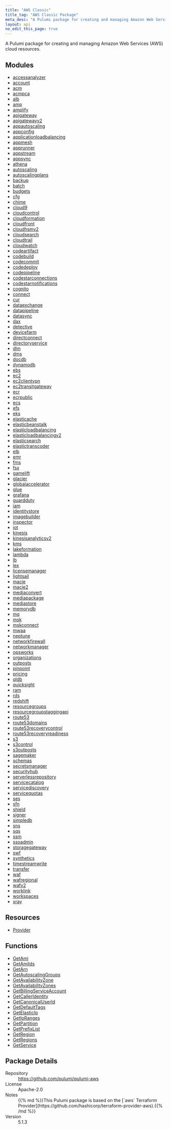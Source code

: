 ```yaml
---
title: "AWS Classic"
title_tag: "AWS Classic Package"
meta_desc: "A Pulumi package for creating and managing Amazon Web Services (AWS) cloud resources."
layout: api
no_edit_this_page: true
---
```


<!-- WARNING: this file was generated by Pulumi Docs Generator. -->
<!-- Do not edit by hand unless you're certain you know what you are doing! -->

A Pulumi package for creating and managing Amazon Web Services (AWS) cloud resources.

<h2 id="modules">Modules</h2>
<ul class="api">
    <li><a href="accessanalyzer/" title="accessanalyzer"><span class="api-symbol api-symbol--module"></span>accessanalyzer</a></li>
    <li><a href="account/" title="account"><span class="api-symbol api-symbol--module"></span>account</a></li>
    <li><a href="acm/" title="acm"><span class="api-symbol api-symbol--module"></span>acm</a></li>
    <li><a href="acmpca/" title="acmpca"><span class="api-symbol api-symbol--module"></span>acmpca</a></li>
    <li><a href="alb/" title="alb"><span class="api-symbol api-symbol--module"></span>alb</a></li>
    <li><a href="amp/" title="amp"><span class="api-symbol api-symbol--module"></span>amp</a></li>
    <li><a href="amplify/" title="amplify"><span class="api-symbol api-symbol--module"></span>amplify</a></li>
    <li><a href="apigateway/" title="apigateway"><span class="api-symbol api-symbol--module"></span>apigateway</a></li>
    <li><a href="apigatewayv2/" title="apigatewayv2"><span class="api-symbol api-symbol--module"></span>apigatewayv2</a></li>
    <li><a href="appautoscaling/" title="appautoscaling"><span class="api-symbol api-symbol--module"></span>appautoscaling</a></li>
    <li><a href="appconfig/" title="appconfig"><span class="api-symbol api-symbol--module"></span>appconfig</a></li>
    <li><a href="applicationloadbalancing/" title="applicationloadbalancing"><span class="api-symbol api-symbol--module"></span>applicationloadbalancing</a></li>
    <li><a href="appmesh/" title="appmesh"><span class="api-symbol api-symbol--module"></span>appmesh</a></li>
    <li><a href="apprunner/" title="apprunner"><span class="api-symbol api-symbol--module"></span>apprunner</a></li>
    <li><a href="appstream/" title="appstream"><span class="api-symbol api-symbol--module"></span>appstream</a></li>
    <li><a href="appsync/" title="appsync"><span class="api-symbol api-symbol--module"></span>appsync</a></li>
    <li><a href="athena/" title="athena"><span class="api-symbol api-symbol--module"></span>athena</a></li>
    <li><a href="autoscaling/" title="autoscaling"><span class="api-symbol api-symbol--module"></span>autoscaling</a></li>
    <li><a href="autoscalingplans/" title="autoscalingplans"><span class="api-symbol api-symbol--module"></span>autoscalingplans</a></li>
    <li><a href="backup/" title="backup"><span class="api-symbol api-symbol--module"></span>backup</a></li>
    <li><a href="batch/" title="batch"><span class="api-symbol api-symbol--module"></span>batch</a></li>
    <li><a href="budgets/" title="budgets"><span class="api-symbol api-symbol--module"></span>budgets</a></li>
    <li><a href="cfg/" title="cfg"><span class="api-symbol api-symbol--module"></span>cfg</a></li>
    <li><a href="chime/" title="chime"><span class="api-symbol api-symbol--module"></span>chime</a></li>
    <li><a href="cloud9/" title="cloud9"><span class="api-symbol api-symbol--module"></span>cloud9</a></li>
    <li><a href="cloudcontrol/" title="cloudcontrol"><span class="api-symbol api-symbol--module"></span>cloudcontrol</a></li>
    <li><a href="cloudformation/" title="cloudformation"><span class="api-symbol api-symbol--module"></span>cloudformation</a></li>
    <li><a href="cloudfront/" title="cloudfront"><span class="api-symbol api-symbol--module"></span>cloudfront</a></li>
    <li><a href="cloudhsmv2/" title="cloudhsmv2"><span class="api-symbol api-symbol--module"></span>cloudhsmv2</a></li>
    <li><a href="cloudsearch/" title="cloudsearch"><span class="api-symbol api-symbol--module"></span>cloudsearch</a></li>
    <li><a href="cloudtrail/" title="cloudtrail"><span class="api-symbol api-symbol--module"></span>cloudtrail</a></li>
    <li><a href="cloudwatch/" title="cloudwatch"><span class="api-symbol api-symbol--module"></span>cloudwatch</a></li>
    <li><a href="codeartifact/" title="codeartifact"><span class="api-symbol api-symbol--module"></span>codeartifact</a></li>
    <li><a href="codebuild/" title="codebuild"><span class="api-symbol api-symbol--module"></span>codebuild</a></li>
    <li><a href="codecommit/" title="codecommit"><span class="api-symbol api-symbol--module"></span>codecommit</a></li>
    <li><a href="codedeploy/" title="codedeploy"><span class="api-symbol api-symbol--module"></span>codedeploy</a></li>
    <li><a href="codepipeline/" title="codepipeline"><span class="api-symbol api-symbol--module"></span>codepipeline</a></li>
    <li><a href="codestarconnections/" title="codestarconnections"><span class="api-symbol api-symbol--module"></span>codestarconnections</a></li>
    <li><a href="codestarnotifications/" title="codestarnotifications"><span class="api-symbol api-symbol--module"></span>codestarnotifications</a></li>
    <li><a href="cognito/" title="cognito"><span class="api-symbol api-symbol--module"></span>cognito</a></li>
    <li><a href="connect/" title="connect"><span class="api-symbol api-symbol--module"></span>connect</a></li>
    <li><a href="cur/" title="cur"><span class="api-symbol api-symbol--module"></span>cur</a></li>
    <li><a href="dataexchange/" title="dataexchange"><span class="api-symbol api-symbol--module"></span>dataexchange</a></li>
    <li><a href="datapipeline/" title="datapipeline"><span class="api-symbol api-symbol--module"></span>datapipeline</a></li>
    <li><a href="datasync/" title="datasync"><span class="api-symbol api-symbol--module"></span>datasync</a></li>
    <li><a href="dax/" title="dax"><span class="api-symbol api-symbol--module"></span>dax</a></li>
    <li><a href="detective/" title="detective"><span class="api-symbol api-symbol--module"></span>detective</a></li>
    <li><a href="devicefarm/" title="devicefarm"><span class="api-symbol api-symbol--module"></span>devicefarm</a></li>
    <li><a href="directconnect/" title="directconnect"><span class="api-symbol api-symbol--module"></span>directconnect</a></li>
    <li><a href="directoryservice/" title="directoryservice"><span class="api-symbol api-symbol--module"></span>directoryservice</a></li>
    <li><a href="dlm/" title="dlm"><span class="api-symbol api-symbol--module"></span>dlm</a></li>
    <li><a href="dms/" title="dms"><span class="api-symbol api-symbol--module"></span>dms</a></li>
    <li><a href="docdb/" title="docdb"><span class="api-symbol api-symbol--module"></span>docdb</a></li>
    <li><a href="dynamodb/" title="dynamodb"><span class="api-symbol api-symbol--module"></span>dynamodb</a></li>
    <li><a href="ebs/" title="ebs"><span class="api-symbol api-symbol--module"></span>ebs</a></li>
    <li><a href="ec2/" title="ec2"><span class="api-symbol api-symbol--module"></span>ec2</a></li>
    <li><a href="ec2clientvpn/" title="ec2clientvpn"><span class="api-symbol api-symbol--module"></span>ec2clientvpn</a></li>
    <li><a href="ec2transitgateway/" title="ec2transitgateway"><span class="api-symbol api-symbol--module"></span>ec2transitgateway</a></li>
    <li><a href="ecr/" title="ecr"><span class="api-symbol api-symbol--module"></span>ecr</a></li>
    <li><a href="ecrpublic/" title="ecrpublic"><span class="api-symbol api-symbol--module"></span>ecrpublic</a></li>
    <li><a href="ecs/" title="ecs"><span class="api-symbol api-symbol--module"></span>ecs</a></li>
    <li><a href="efs/" title="efs"><span class="api-symbol api-symbol--module"></span>efs</a></li>
    <li><a href="eks/" title="eks"><span class="api-symbol api-symbol--module"></span>eks</a></li>
    <li><a href="elasticache/" title="elasticache"><span class="api-symbol api-symbol--module"></span>elasticache</a></li>
    <li><a href="elasticbeanstalk/" title="elasticbeanstalk"><span class="api-symbol api-symbol--module"></span>elasticbeanstalk</a></li>
    <li><a href="elasticloadbalancing/" title="elasticloadbalancing"><span class="api-symbol api-symbol--module"></span>elasticloadbalancing</a></li>
    <li><a href="elasticloadbalancingv2/" title="elasticloadbalancingv2"><span class="api-symbol api-symbol--module"></span>elasticloadbalancingv2</a></li>
    <li><a href="elasticsearch/" title="elasticsearch"><span class="api-symbol api-symbol--module"></span>elasticsearch</a></li>
    <li><a href="elastictranscoder/" title="elastictranscoder"><span class="api-symbol api-symbol--module"></span>elastictranscoder</a></li>
    <li><a href="elb/" title="elb"><span class="api-symbol api-symbol--module"></span>elb</a></li>
    <li><a href="emr/" title="emr"><span class="api-symbol api-symbol--module"></span>emr</a></li>
    <li><a href="fms/" title="fms"><span class="api-symbol api-symbol--module"></span>fms</a></li>
    <li><a href="fsx/" title="fsx"><span class="api-symbol api-symbol--module"></span>fsx</a></li>
    <li><a href="gamelift/" title="gamelift"><span class="api-symbol api-symbol--module"></span>gamelift</a></li>
    <li><a href="glacier/" title="glacier"><span class="api-symbol api-symbol--module"></span>glacier</a></li>
    <li><a href="globalaccelerator/" title="globalaccelerator"><span class="api-symbol api-symbol--module"></span>globalaccelerator</a></li>
    <li><a href="glue/" title="glue"><span class="api-symbol api-symbol--module"></span>glue</a></li>
    <li><a href="grafana/" title="grafana"><span class="api-symbol api-symbol--module"></span>grafana</a></li>
    <li><a href="guardduty/" title="guardduty"><span class="api-symbol api-symbol--module"></span>guardduty</a></li>
    <li><a href="iam/" title="iam"><span class="api-symbol api-symbol--module"></span>iam</a></li>
    <li><a href="identitystore/" title="identitystore"><span class="api-symbol api-symbol--module"></span>identitystore</a></li>
    <li><a href="imagebuilder/" title="imagebuilder"><span class="api-symbol api-symbol--module"></span>imagebuilder</a></li>
    <li><a href="inspector/" title="inspector"><span class="api-symbol api-symbol--module"></span>inspector</a></li>
    <li><a href="iot/" title="iot"><span class="api-symbol api-symbol--module"></span>iot</a></li>
    <li><a href="kinesis/" title="kinesis"><span class="api-symbol api-symbol--module"></span>kinesis</a></li>
    <li><a href="kinesisanalyticsv2/" title="kinesisanalyticsv2"><span class="api-symbol api-symbol--module"></span>kinesisanalyticsv2</a></li>
    <li><a href="kms/" title="kms"><span class="api-symbol api-symbol--module"></span>kms</a></li>
    <li><a href="lakeformation/" title="lakeformation"><span class="api-symbol api-symbol--module"></span>lakeformation</a></li>
    <li><a href="lambda/" title="lambda"><span class="api-symbol api-symbol--module"></span>lambda</a></li>
    <li><a href="lb/" title="lb"><span class="api-symbol api-symbol--module"></span>lb</a></li>
    <li><a href="lex/" title="lex"><span class="api-symbol api-symbol--module"></span>lex</a></li>
    <li><a href="licensemanager/" title="licensemanager"><span class="api-symbol api-symbol--module"></span>licensemanager</a></li>
    <li><a href="lightsail/" title="lightsail"><span class="api-symbol api-symbol--module"></span>lightsail</a></li>
    <li><a href="macie/" title="macie"><span class="api-symbol api-symbol--module"></span>macie</a></li>
    <li><a href="macie2/" title="macie2"><span class="api-symbol api-symbol--module"></span>macie2</a></li>
    <li><a href="mediaconvert/" title="mediaconvert"><span class="api-symbol api-symbol--module"></span>mediaconvert</a></li>
    <li><a href="mediapackage/" title="mediapackage"><span class="api-symbol api-symbol--module"></span>mediapackage</a></li>
    <li><a href="mediastore/" title="mediastore"><span class="api-symbol api-symbol--module"></span>mediastore</a></li>
    <li><a href="memorydb/" title="memorydb"><span class="api-symbol api-symbol--module"></span>memorydb</a></li>
    <li><a href="mq/" title="mq"><span class="api-symbol api-symbol--module"></span>mq</a></li>
    <li><a href="msk/" title="msk"><span class="api-symbol api-symbol--module"></span>msk</a></li>
    <li><a href="mskconnect/" title="mskconnect"><span class="api-symbol api-symbol--module"></span>mskconnect</a></li>
    <li><a href="mwaa/" title="mwaa"><span class="api-symbol api-symbol--module"></span>mwaa</a></li>
    <li><a href="neptune/" title="neptune"><span class="api-symbol api-symbol--module"></span>neptune</a></li>
    <li><a href="networkfirewall/" title="networkfirewall"><span class="api-symbol api-symbol--module"></span>networkfirewall</a></li>
    <li><a href="networkmanager/" title="networkmanager"><span class="api-symbol api-symbol--module"></span>networkmanager</a></li>
    <li><a href="opsworks/" title="opsworks"><span class="api-symbol api-symbol--module"></span>opsworks</a></li>
    <li><a href="organizations/" title="organizations"><span class="api-symbol api-symbol--module"></span>organizations</a></li>
    <li><a href="outposts/" title="outposts"><span class="api-symbol api-symbol--module"></span>outposts</a></li>
    <li><a href="pinpoint/" title="pinpoint"><span class="api-symbol api-symbol--module"></span>pinpoint</a></li>
    <li><a href="pricing/" title="pricing"><span class="api-symbol api-symbol--module"></span>pricing</a></li>
    <li><a href="qldb/" title="qldb"><span class="api-symbol api-symbol--module"></span>qldb</a></li>
    <li><a href="quicksight/" title="quicksight"><span class="api-symbol api-symbol--module"></span>quicksight</a></li>
    <li><a href="ram/" title="ram"><span class="api-symbol api-symbol--module"></span>ram</a></li>
    <li><a href="rds/" title="rds"><span class="api-symbol api-symbol--module"></span>rds</a></li>
    <li><a href="redshift/" title="redshift"><span class="api-symbol api-symbol--module"></span>redshift</a></li>
    <li><a href="resourcegroups/" title="resourcegroups"><span class="api-symbol api-symbol--module"></span>resourcegroups</a></li>
    <li><a href="resourcegroupstaggingapi/" title="resourcegroupstaggingapi"><span class="api-symbol api-symbol--module"></span>resourcegroupstaggingapi</a></li>
    <li><a href="route53/" title="route53"><span class="api-symbol api-symbol--module"></span>route53</a></li>
    <li><a href="route53domains/" title="route53domains"><span class="api-symbol api-symbol--module"></span>route53domains</a></li>
    <li><a href="route53recoverycontrol/" title="route53recoverycontrol"><span class="api-symbol api-symbol--module"></span>route53recoverycontrol</a></li>
    <li><a href="route53recoveryreadiness/" title="route53recoveryreadiness"><span class="api-symbol api-symbol--module"></span>route53recoveryreadiness</a></li>
    <li><a href="s3/" title="s3"><span class="api-symbol api-symbol--module"></span>s3</a></li>
    <li><a href="s3control/" title="s3control"><span class="api-symbol api-symbol--module"></span>s3control</a></li>
    <li><a href="s3outposts/" title="s3outposts"><span class="api-symbol api-symbol--module"></span>s3outposts</a></li>
    <li><a href="sagemaker/" title="sagemaker"><span class="api-symbol api-symbol--module"></span>sagemaker</a></li>
    <li><a href="schemas/" title="schemas"><span class="api-symbol api-symbol--module"></span>schemas</a></li>
    <li><a href="secretsmanager/" title="secretsmanager"><span class="api-symbol api-symbol--module"></span>secretsmanager</a></li>
    <li><a href="securityhub/" title="securityhub"><span class="api-symbol api-symbol--module"></span>securityhub</a></li>
    <li><a href="serverlessrepository/" title="serverlessrepository"><span class="api-symbol api-symbol--module"></span>serverlessrepository</a></li>
    <li><a href="servicecatalog/" title="servicecatalog"><span class="api-symbol api-symbol--module"></span>servicecatalog</a></li>
    <li><a href="servicediscovery/" title="servicediscovery"><span class="api-symbol api-symbol--module"></span>servicediscovery</a></li>
    <li><a href="servicequotas/" title="servicequotas"><span class="api-symbol api-symbol--module"></span>servicequotas</a></li>
    <li><a href="ses/" title="ses"><span class="api-symbol api-symbol--module"></span>ses</a></li>
    <li><a href="sfn/" title="sfn"><span class="api-symbol api-symbol--module"></span>sfn</a></li>
    <li><a href="shield/" title="shield"><span class="api-symbol api-symbol--module"></span>shield</a></li>
    <li><a href="signer/" title="signer"><span class="api-symbol api-symbol--module"></span>signer</a></li>
    <li><a href="simpledb/" title="simpledb"><span class="api-symbol api-symbol--module"></span>simpledb</a></li>
    <li><a href="sns/" title="sns"><span class="api-symbol api-symbol--module"></span>sns</a></li>
    <li><a href="sqs/" title="sqs"><span class="api-symbol api-symbol--module"></span>sqs</a></li>
    <li><a href="ssm/" title="ssm"><span class="api-symbol api-symbol--module"></span>ssm</a></li>
    <li><a href="ssoadmin/" title="ssoadmin"><span class="api-symbol api-symbol--module"></span>ssoadmin</a></li>
    <li><a href="storagegateway/" title="storagegateway"><span class="api-symbol api-symbol--module"></span>storagegateway</a></li>
    <li><a href="swf/" title="swf"><span class="api-symbol api-symbol--module"></span>swf</a></li>
    <li><a href="synthetics/" title="synthetics"><span class="api-symbol api-symbol--module"></span>synthetics</a></li>
    <li><a href="timestreamwrite/" title="timestreamwrite"><span class="api-symbol api-symbol--module"></span>timestreamwrite</a></li>
    <li><a href="transfer/" title="transfer"><span class="api-symbol api-symbol--module"></span>transfer</a></li>
    <li><a href="waf/" title="waf"><span class="api-symbol api-symbol--module"></span>waf</a></li>
    <li><a href="wafregional/" title="wafregional"><span class="api-symbol api-symbol--module"></span>wafregional</a></li>
    <li><a href="wafv2/" title="wafv2"><span class="api-symbol api-symbol--module"></span>wafv2</a></li>
    <li><a href="worklink/" title="worklink"><span class="api-symbol api-symbol--module"></span>worklink</a></li>
    <li><a href="workspaces/" title="workspaces"><span class="api-symbol api-symbol--module"></span>workspaces</a></li>
    <li><a href="xray/" title="xray"><span class="api-symbol api-symbol--module"></span>xray</a></li>
</ul>

<h2 id="resources">Resources</h2>
<ul class="api">
    <li><a href="provider" title="Provider"><span class="api-symbol api-symbol--resource"></span>Provider</a></li>
</ul>

<h2 id="functions">Functions</h2>
<ul class="api">
    <li><a href="getami" title="GetAmi"><span class="api-symbol api-symbol--function"></span>GetAmi</a></li>
    <li><a href="getamiids" title="GetAmiIds"><span class="api-symbol api-symbol--function"></span>GetAmiIds</a></li>
    <li><a href="getarn" title="GetArn"><span class="api-symbol api-symbol--function"></span>GetArn</a></li>
    <li><a href="getautoscalinggroups" title="GetAutoscalingGroups"><span class="api-symbol api-symbol--function"></span>GetAutoscalingGroups</a></li>
    <li><a href="getavailabilityzone" title="GetAvailabilityZone"><span class="api-symbol api-symbol--function"></span>GetAvailabilityZone</a></li>
    <li><a href="getavailabilityzones" title="GetAvailabilityZones"><span class="api-symbol api-symbol--function"></span>GetAvailabilityZones</a></li>
    <li><a href="getbillingserviceaccount" title="GetBillingServiceAccount"><span class="api-symbol api-symbol--function"></span>GetBillingServiceAccount</a></li>
    <li><a href="getcalleridentity" title="GetCallerIdentity"><span class="api-symbol api-symbol--function"></span>GetCallerIdentity</a></li>
    <li><a href="getcanonicaluserid" title="GetCanonicalUserId"><span class="api-symbol api-symbol--function"></span>GetCanonicalUserId</a></li>
    <li><a href="getdefaulttags" title="GetDefaultTags"><span class="api-symbol api-symbol--function"></span>GetDefaultTags</a></li>
    <li><a href="getelasticip" title="GetElasticIp"><span class="api-symbol api-symbol--function"></span>GetElasticIp</a></li>
    <li><a href="getipranges" title="GetIpRanges"><span class="api-symbol api-symbol--function"></span>GetIpRanges</a></li>
    <li><a href="getpartition" title="GetPartition"><span class="api-symbol api-symbol--function"></span>GetPartition</a></li>
    <li><a href="getprefixlist" title="GetPrefixList"><span class="api-symbol api-symbol--function"></span>GetPrefixList</a></li>
    <li><a href="getregion" title="GetRegion"><span class="api-symbol api-symbol--function"></span>GetRegion</a></li>
    <li><a href="getregions" title="GetRegions"><span class="api-symbol api-symbol--function"></span>GetRegions</a></li>
    <li><a href="getservice" title="GetService"><span class="api-symbol api-symbol--function"></span>GetService</a></li>
</ul>

<h2 id="package-details">Package Details</h2>
<dl class="package-details">
	<dt>Repository</dt>
	<dd><a href="https://github.com/pulumi/pulumi-aws">https://github.com/pulumi/pulumi-aws</a></dd>
	<dt>License</dt>
	<dd>Apache-2.0</dd>
	<dt>Notes</dt>
	<dd>{{% md %}}This Pulumi package is based on the [`aws` Terraform Provider](https://github.com/hashicorp/terraform-provider-aws).{{% /md %}}</dd>
	<dt>Version</dt>
	<dd>5.1.3</dd>
</dl>

